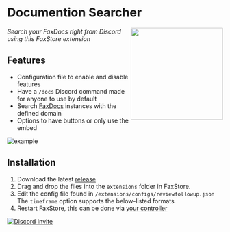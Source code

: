 # Documention Searcher

<img align="right" height="215" width="215" alt="" src="https://weblutions.com/u/Ts2MYp.webp" />

*Search your FaxDocs right from Discord using this FaxStore extension*

## Features
- Configuration file to enable and disable features
- Have a `/docs` Discord command made for anyone to use by default
- Search [FaxDocs](https://weblutions.com/store/faxdocs) instances with the defined domain
- Options to have buttons or only use the embed

![example](https://weblutions.com/i/230ojH.png)

## Installation
1. Download the latest [release](https://github.com/FAXES/review-follow-up/releases)
2. Drag and drop the files into the `extensions` folder in FaxStore.
3. Edit the config file found in `/extensions/configs/reviewfollowup.json`
   The `timeframe` option supports the below-listed formats
4. Restart FaxStore, this can be done via [your controller](https://weblutions.com/my/controller)

<a href="https://discord.gg/faxes" target="_blank">
      <picture>
            <source media="(prefers-color-scheme: dark)" srcset="https://api.weblutions.com/discord/invite/faxes">
            <source media="(prefers-color-scheme: light)" srcset="https://api.weblutions.com/discord/invite/faxes/light">
            <img alt="Discord Invite" src="https://api.weblutions.com/discord/invite/faxes">
      </picture>
</a>
